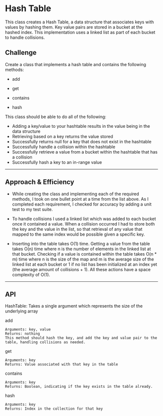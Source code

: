 # Hash Table

This class creates a Hash Table, a data structure that associates keys with values by hashing them. Key value pairs are stored in a bucket at the hashed index. This implementation uses a linked list as part of each bucket to handle collisions.

## Challenge

Create a class that implements a hash table and contains the following methods:

* add

* get

* contains

* hash

This class should be able to do all of the following:

* Adding a key/value to your hashtable results in the value being in the data structure
* Retrieving based on a key returns the value stored
* Successfully returns null for a key that does not exist in the hashtable
* Successfully handle a collision within the hashtable
* Successfully retrieve a value from a bucket within the hashtable that has a collision
* Successfully hash a key to an in-range value

----------------

## Approach & Efficiency
<!-- What approach did you take? Why? What is the Big O space/time for this approach? -->
* While creating the class and implementing each of the required methods, I took on one bullet point at a time from the list above. As I completed each requirement, I checked for accuracy by adding a unit test to my test suite.

* To handle collisions I used a linked list which was added to each bucket once it contained a value. When a collision occurred I had to store both the key and the value in the list, so that retrieval of any value that mapped to the same index would be possible given a specific key.

* Inserting into the table takes O(1) time. Getting a value from the table takes O(n) time where n is the number of elements in the linked list at that bucket. Checking if a value is contained within the table takes O(n * m) time where n is the size of the map and m is the average size of the linked list at each bucket or 1 if no list has been initialized at an index yet (the average amount of collisions + 1). All these actions have a space complexity of O(1).

----------------

## API
<!-- Description of each method publicly available to your Linked List -->
HashTable: Takes a single argument which represents the size of the underlying array

add

    Arguments: key, value
    Returns: nothing
    This method should hash the key, and add the key and value pair to the table, handling collisions as needed.

get

    Arguments: key
    Returns: Value associated with that key in the table

contains

    Arguments: key
    Returns: Boolean, indicating if the key exists in the table already.

hash

    Arguments: key
    Returns: Index in the collection for that key
